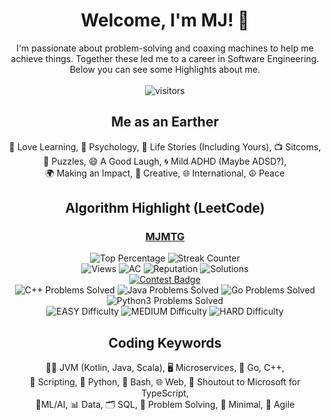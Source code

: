 <div align="center">
  <h1> Welcome, I'm MJ! 👋
  </h1>
  <p>I'm passionate about problem-solving and coaxing machines to help me achieve things. Together these led me to a
    career in Software Engineering. Below you can see some Highlights about me. <br><br> <img
      src="https://visitor-badge.laobi.icu/badge?page_id=mjmoshiri.mjmoshiri&left_text=Enjoy%20your%20visit!"
      alt="visitors">
  </p>
    <h2>Me as an Earther</h2>
  📘 Love Learning, 🧠 Psychology, 📖 Life Stories (Including Yours), 📺 Sitcoms, <br>🧩 Puzzles, 😄 A Good Laugh, 🌀 Mild ADHD (Maybe
  ADSD?),<br> 🌍 Making an Impact, 🎨 Creative, 🌐 International, ☮️ Peace
  <h2> Algorithm Highlight (LeetCode)</h2>
  <h3><a href="https://leetcode.com/MJMTG/">MJMTG</a></h3>
  <div>
    <img src="https://img.shields.io/badge/Contest%20Ranking-3.44%25-4CAF50"
      alt="Top Percentage">
    <img src="https://img.shields.io/badge/Streak%20Counter-321-FF5722" alt="Streak Counter">
  </div>
  <div>
    <img src="https://img.shields.io/badge/Views-4010-cyan" alt="Views">
    <img src="https://img.shields.io/badge/AC Count-788-orange" alt="AC">
    <img src="https://img.shields.io/badge/Reputation-48-brightgreen"
      alt="Reputation">
    <img src="https://img.shields.io/badge/Solutions-59-red"
      alt="Solutions">
    <br>
    <a href="https://leetcode.com/static/images/badges/knight.png"><img
        src="https://leetcode.com/static/images/badges/knight.png" alt="Contest Badge"></a>
    <br>
    <img src="https://img.shields.io/badge/C++-253-informational" alt="C++ Problems Solved">
    <img src="https://img.shields.io/badge/Java-292-informational"
      alt="Java Problems Solved">
    <img src="https://img.shields.io/badge/Go-179-informational" alt="Go Problems Solved">
    <img src="https://img.shields.io/badge/Python3-180-informational"
      alt="Python3 Problems Solved">
  </div>
  <div align="center"><img src="https://img.shields.io/badge/EASY%20-98.96%25-blueviolet"
      alt="EASY Difficulty">
    <img src="https://img.shields.io/badge/MEDIUM%20-98.62%25-blueviolet"
      alt="MEDIUM Difficulty">
    <img src="https://img.shields.io/badge/HARD%20-99.09%25-blueviolet"
      alt="HARD Difficulty">
    
  </div>
  <h2>Coding Keywords</h2>
  🧑‍💻 JVM (Kotlin, Java, Scala), 🖥️ Microservices, 🚀 Go, C++, <br> 📜 Scripting, 🐍 Python, 🐚 Bash, 🌐 Web, 🙌
  Shoutout to Microsoft for TypeScript, <br> 🤖ML/AI, 📊 Data, 🗂️ SQL, 🧩 Problem Solving, 📏 Minimal, 🔄 Agile
</div>